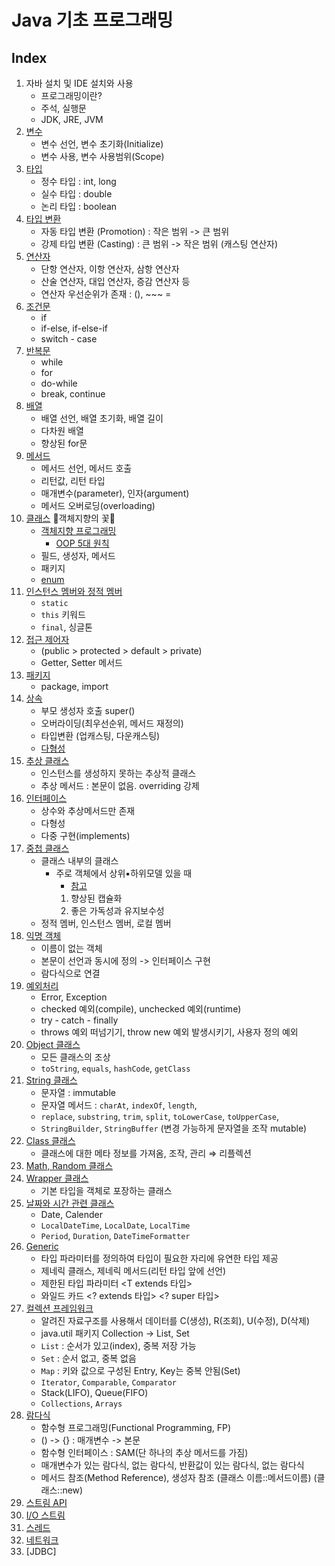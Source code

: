 # Java 기초 프로그래밍

## Index
1. 자바 설치 및 IDE 설치와 사용
   - 프로그래밍이란?
   - 주석, 실행문
   - JDK, JRE, JVM
2. [변수](src/variable)
   - 변수 선언, 변수 초기화(Initialize)
   - 변수 사용, 변수 사용범위(Scope)
3. [타입](src/variable)
   - 정수 타입 : int, long
   - 실수 타입 : double
   - 논리 타입 : boolean
4. [타입 변환](src/variable)
   - 자동 타입 변환 (Promotion) : 작은 범위 -> 큰 범위
   - 강제 타입 변환 (Casting) : 큰 범위 -> 작은 범위 (캐스팅 연산자)
5. [연산자](src/operator)
   - 단항 연산자, 이항 연산자, 삼항 연산자
   - 산술 연산자, 대입 연산자, 증감 연산자 등
   - 연산자 우선순위가 존재 : (), ~~~ =
6. [조건문](src/condition)
   - if
   - if-else, if-else-if
   - switch - case
7. [반복문](src/loop) 
   - while
   - for
   - do-while
   - break, continue
8. [배열](src/array)
   - 배열 선언, 배열 초기화, 배열 길이
   - 다차원 배열
   - 향상된 for문
9. [메서드](src/method)
   - 메서드 선언, 메서드 호출
   - 리턴값, 리턴 타입
   - 매개변수(parameter), 인자(argument)
   - 메서드 오버로딩(overloading)
10. [클래스](src/class0) 🌻객체지향의 꽃🌻
    - [객체지향 프로그래밍](src/class1)
      - [OOP 5대 원칙](src/solid)
    - 필드, 생성자, 메서드
    - 패키지
    - [enum](src/enum0)
11. [인스턴스 멤버와 정적 멤버](src/static0)
    - `static`
    - `this` 키워드
    - `final`, 싱글톤
12. [접근 제어자](src/access_modifier)
    - (public > protected > default > private)
    - Getter, Setter 메서드 
13. [패키지](src/package0)
    - package, import
14. [상속](src/inheritance)
    - 부모 생성자 호출 super()
    - 오버라이딩(최우선순위, 메서드 재정의)
    - 타입변환 (업캐스팅, 다운캐스팅)
    - [다형성](src/polymorphism)
15. [추상 클래스](src/polymorphism/abstraction)
    - 인스턴스를 생성하지 못하는 추상적 클래스
    - 추상 메서드 : 본문이 없음. overriding 강제
16. [인터페이스](src/polymorphism/interface0) 
    - 상수와 추상메서드만 존재
    - 다형성
    - 다중 구현(implements)
17. [중첩 클래스](src/nested)
    - 클래스 내부의 클래스
      - 주로 객체에서 상위▪하위모델 있을 때
        - [참고](https://sjh836.tistory.com/145) 
        1. 향상된 캡슐화
        2. 좋은 가독성과 유지보수성
    - 정적 멤버, 인스턴스 멤버, 로컬 멤버
18. [익명 객체](src/nested/anonymous_interface)
    - 이름이 없는 객체
    - 본문이 선언과 동시에 정의 -> 인터페이스 구현
    - 람다식으로 연결 
19. [예외처리](src/exception) 
    - Error, Exception
    - checked 예외(compile), unchecked 예외(runtime)
    - try - catch - finally
    - throws 예외 떠넘기기, throw new 예외 발생시키기, 사용자 정의 예외 
20. [Object 클래스](src/library/lang)
    - 모든 클래스의 조상
    - `toString`, `equals`, `hashCode`, `getClass`
21. [String 클래스](src/library/lang)
    - 문자열 : immutable
    - 문자열 메서드 : `charAt`, `indexOf`, `length`,
    - `replace`, `substring`, `trim`, `split`, `toLowerCase`, `toUpperCase`,
    - `StringBuilder`, `StringBuffer` (변경 가능하게 문자열을 조작 mutable)
22. [Class 클래스](src/library/lang)
    - 클래스에 대한 메타 정보를 가져옴, 조작, 관리 ⇒ 리플렉션
23. [Math, Random 클래스](src/library/util)
24. [Wrapper 클래스]((src/library/lang))
    - 기본 타입을 객체로 포장하는 클래스
25. [날짜와 시간 관련 클래스]((src/library/util))
    - Date, Calender
    - `LocalDateTime`, `LocalDate`, `LocalTime`
    - `Period`, `Duration`, `DateTimeFormatter`
26. [Generic](src/generic)
    - <T> 타입 파라미터를 정의하여 타입이 필요한 자리에 유연한 타입 제공
    - 제네릭 클래스, 제네릭 메서드(리턴 타입 앞에 선언)
    - 제한된 타입 파라미터 <T extends 타입>
    - 와일드 카드 <? extends 타입> <? super 타입>
27. [컬렉션 프레임워크](src/collection)
    - 알려진 자료구조를 사용해서 데이터를 C(생성), R(조회), U(수정), D(삭제)
    - java.util 패키지 Collection -> List, Set
    - `List` : 순서가 있고(index), 중복 저장 가능
    - `Set` : 순서 없고, 중복 없음
    - `Map` : 키와 값으로 구성된 Entry, Key는 중복 안됨(Set)
    - `Iterator`, `Comparable`, `Comparator`
    - Stack(LIFO), Queue(FIFO)
    - `Collections`, `Arrays`
28. [람다식](src/lambda)
    - 함수형 프로그래밍(Functional Programming, FP)
    - () -> {} : 매개변수 -> 본문
    - 함수형 인터페이스 : SAM(단 하나의 추상 메서드를 가짐)
    - 매개변수가 있는 람다식, 없는 람다식, 반환값이 있는 람다식, 없는 람다식
    - 메서드 참조(Method Reference), 생성자 참조 (클래스 이름::메서드이름) (클래스::new)
29. [스트림 API](src/stream)
30. [I/O 스트림](src/io_stream)
31. [스레드](src/stream)
32. [네트워크](src/network)
33. [JDBC]